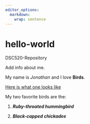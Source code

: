 ```yaml
---
editor_options: 
  markdown: 
    wrap: sentence
---
```


# hello-world

DSC520-Repository

Add info about me.

My name is *Jonathan* and I love **Birds**.

[Here is what one looks like](https://www.google.com/search?q=ruby+throated&rlz=1C1CHBF_enUS913US913&source=lnms&tbm=isch&sa=X&ved=2ahUKEwid4eq3tqH4AhWRmHIEHdWYCREQ_AUoAXoECAIQAw&biw=1536&bih=760&dpr=1.25#imgrc=k09G6yXGiFN5MM)

My two favorite birds are the:

1.  ***Ruby-throated hummingbird***

2.  ***Black-capped chickadee***
